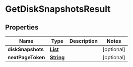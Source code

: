 

# GetDiskSnapshotsResult


## Properties

| Name | Type | Description | Notes |
|------------ | ------------- | ------------- | -------------|
|**diskSnapshots** | [**List**](List.md) |  |  [optional] |
|**nextPageToken** | [**String**](String.md) |  |  [optional] |



